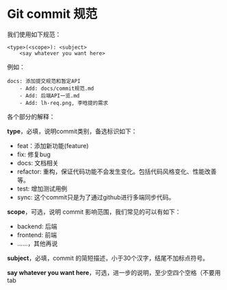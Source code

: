 # Git commit 规范

我们使用如下规范：

```
<type>(<scope>): <subject>
    <say whatever you want here>
```

例如：

```
docs: 添加提交规范和暂定API
    - Add: docs/commit规范.md
    - Add: 后端API一览.md
    - Add: lh-req.png, 李晗提的需求
```



各个部分的解释：

**type**，必填，说明commit类别，备选标识如下：

* feat：添加新功能(feature)
* fix: 修复bug
* docs: 文档相关
* refactor: 重构，保证代码功能不会发生变化。包括代码风格变化、性能改善等。
* test: 增加测试用例
* sync: 这个commit只是为了通过github进行多端同步代码。



**scope**，可选，说明 commit 影响范围，我们常见的可以有如下：

* backend: 后端
* frontend: 前端
* ……，其他再说



**subject**，必填，commit 的简短描述，小于30个汉字，结尾不加标点符号。



**say whatever you want here**，可选，进一步的说明，至少空四个空格（不要用tab